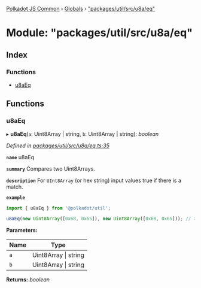 [Polkadot JS Common](../README.md) › [Globals](../globals.md) › ["packages/util/src/u8a/eq"](_packages_util_src_u8a_eq_.md)

# Module: "packages/util/src/u8a/eq"

## Index

### Functions

* [u8aEq](_packages_util_src_u8a_eq_.md#u8aeq)

## Functions

###  u8aEq

▸ **u8aEq**(`a`: Uint8Array | string, `b`: Uint8Array | string): *boolean*

*Defined in [packages/util/src/u8a/eq.ts:35](https://github.com/polkadot-js/common/blob/45c2afae/packages/util/src/u8a/eq.ts#L35)*

**`name`** u8aEq

**`summary`** Compares two Uint8Arrays.

**`description`** 
For `UInt8Array` (or hex string) input values true if there is a match.

**`example`** 
<BR>

```javascript
import { u8aEq } from '@polkadot/util';

u8aEq(new Uint8Array([0x68, 0x65]), new Uint8Array([0x68, 0x65])); // true
```

**Parameters:**

Name | Type |
------ | ------ |
`a` | Uint8Array &#124; string |
`b` | Uint8Array &#124; string |

**Returns:** *boolean*
